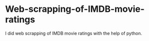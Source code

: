 # Web-scrapping-of-IMDB-movie-ratings
I did web scrapping of IMDB movie ratings with the help of python.
